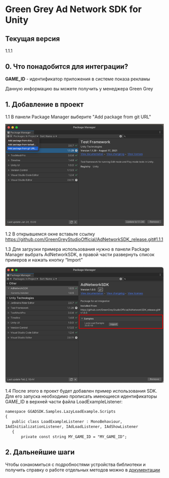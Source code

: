 # Green Grey Ad Network SDK for Unity

## Текущая версия
1.1.1

## 0. Что понадобится для интеграции?
**GAME_ID** - идентификатор приложения в системе показа рекламы

Данную информацию вы можете получить у менеджера Green Grey


## 1. Добавление в проект
1.1 В панели Package Manager выберите "Add package from git URL"

![Add package to project](/.readme/add_package_from_git.png)

1.2 В открывшемся окне вставьте ссылку https://github.com/GreenGreyStudioOfficial/AdNetworkSDK_release.git#1.1.1

1.3 Для загрузки примера использования нужно в панели Package Manager выбрать AdNetworkSDK, в правой части развернуть список примеров и нажать кнопку “Import”

![Import samples](/.readme/import_samples.png)

1.4 После этого в проект будет добавлен пример использования SDK. Для его запуска необходимо прописать имеющиеся идентификаторы GAME_ID в верхней части файла LoadExampleListener:


```
namespace GGADSDK.Samples.LazyLoadExample.Scripts
{
   public class LoadExampleListener : MonoBehaviour, IAdInitializationListener, IAdLoadListener, IAdShowListener
   {
       private const string MY_GAME_ID = "MY_GAME_ID";

```


## 2. Дальнейшие шаги
Чтобы ознакомиться с подробностями устройства библиотеки и получить справку о работе отдельных методов можно в [документации](https://github.com/GreenGreyStudioOfficial/ad-network-sdk-documentation)

